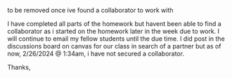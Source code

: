 to be removed once ive found a collaborator to work with


I have completed all parts of the homework but havent been able to find a collaborator as i 
started on the homework later in the week due to work. I will continue to email my fellow students 
until the due time. I did post in the discussions board on canvas for our class in search of a partner but 
as of now, 2/26/2024 @ 1:34am, i have not secured a collaborator.

Thanks,
